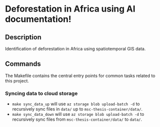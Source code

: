 # Deforestation in Africa using AI documentation!

## Description

Identification of deforestation in Africa using spatiotemporal GIS data.

## Commands

The Makefile contains the central entry points for common tasks related to this project.

### Syncing data to cloud storage

* `make sync_data_up` will use `az storage blob upload-batch -d` to recursively sync files in `data/` up to `msc-thesis-container/data/`.
* `make sync_data_down` will use `az storage blob upload-batch -d` to recursively sync files from `msc-thesis-container/data/` to `data/`.


